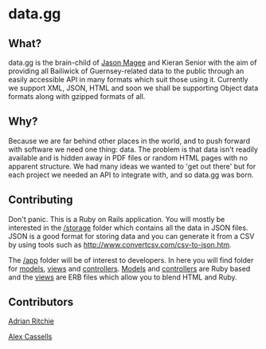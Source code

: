 # data.gg

## What?

data.gg is the brain-child of [Jason Magee](http://jasemagee.com/) and Kieran Senior with the aim of providing all Bailiwick of Guernsey-related data to the public through an easily accessible API in many formats which suit those using it. Currently we support XML, JSON, HTML and soon we shall be supporting Object data formats along with gzipped formats of all.

## Why?

Because we are far behind other places in the world, and to push forward with software we need one thing: data. The problem is that data isn't readily available and is hidden away in PDF files or random HTML pages with no apparent structure. We had many ideas we wanted to 'get out there' but for each project we needed an API to integrate with, and so data.gg was born.

## Contributing

Don't panic. This is a Ruby on Rails application. You will mostly be interested in the [/storage](https://github.com/jasemagee/data.gg/tree/master/storage) folder which contains all the data in JSON files. JSON is a good format for storing data and you can generate it from a CSV by using tools such as http://www.convertcsv.com/csv-to-json.htm.

The [/app](https://github.com/jasemagee/data.gg/tree/master/app) folder will be of interest to developers. In here you will find folder for [models](https://github.com/jasemagee/data.gg/tree/master/app/models), [views](https://github.com/jasemagee/data.gg/tree/master/app/views) and [controllers](https://github.com/jasemagee/data.gg/tree/master/app/controllers). [Models](https://github.com/jasemagee/data.gg/tree/master/app/models) and [controllers](https://github.com/jasemagee/data.gg/tree/master/app/controllers) are Ruby based and the [views](https://github.com/jasemagee/data.gg/tree/master/app/views) are ERB files which allow you to blend HTML and Ruby.

## Contributors

[Adrian Ritchie](https://twitter.com/gringod)

[Alex Cassells](https://twitter.com/alexcassells)
